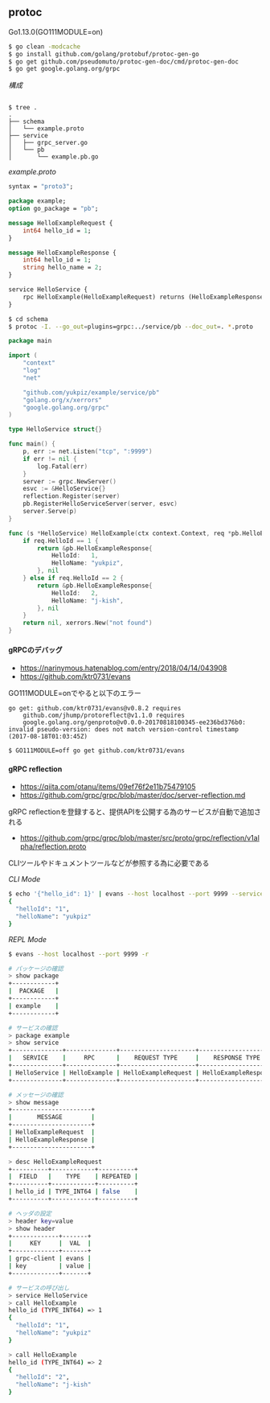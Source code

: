 ## protoc

Go1.13.0(GO111MODULE=on)  

```bash
$ go clean -modcache
$ go install github.com/golang/protobuf/protoc-gen-go
$ go get github.com/pseudomuto/protoc-gen-doc/cmd/protoc-gen-doc
$ go get google.golang.org/grpc
```

*構成*  
```tree

$ tree .
.
├── schema
│   └── example.proto
├── service
│   ├── grpc_server.go
│   └── pb
│       └── example.pb.go
```

*example.proto*  

```proto
syntax = "proto3";

package example;
option go_package = "pb";

message HelloExampleRequest {
    int64 hello_id = 1;
}

message HelloExampleResponse {
    int64 hello_id = 1;
    string hello_name = 2;
}

service HelloService {
    rpc HelloExample(HelloExampleRequest) returns (HelloExampleResponse);
}
```

```bash
$ cd schema
$ protoc -I. --go_out=plugins=grpc:../service/pb --doc_out=. *.proto
```

```go
package main

import (
	"context"
	"log"
	"net"

	"github.com/yukpiz/example/service/pb"
	"golang.org/x/xerrors"
	"google.golang.org/grpc"
)

type HelloService struct{}

func main() {
	p, err := net.Listen("tcp", ":9999")
	if err != nil {
		log.Fatal(err)
	}
	server := grpc.NewServer()
	esvc := &HelloService{}
	reflection.Register(server)
	pb.RegisterHelloServiceServer(server, esvc)
	server.Serve(p)
}

func (s *HelloService) HelloExample(ctx context.Context, req *pb.HelloExampleRequest) (*pb.HelloExampleResponse, error) {
	if req.HelloId == 1 {
		return &pb.HelloExampleResponse{
			HelloId:   1,
			HelloName: "yukpiz",
		}, nil
	} else if req.HelloId == 2 {
		return &pb.HelloExampleResponse{
			HelloId:   2,
			HelloName: "j-kish",
		}, nil
	}
	return nil, xerrors.New("not found")
}
```

#### gRPCのデバッグ

- https://narinymous.hatenablog.com/entry/2018/04/14/043908
- https://github.com/ktr0731/evans

GO111MODULE=onでやると以下のエラー  

```
go get: github.com/ktr0731/evans@v0.8.2 requires
	github.com/jhump/protoreflect@v1.1.0 requires
	google.golang.org/genproto@v0.0.0-20170818100345-ee236bd376b0: invalid pseudo-version: does not match version-control timestamp (2017-08-18T01:03:45Z)
```

```bash
$ GO111MODULE=off go get github.com/ktr0731/evans
```

#### gRPC reflection

- https://qiita.com/otanu/items/09ef76f2e11b75479105
- https://github.com/grpc/grpc/blob/master/doc/server-reflection.md

gRPC reflectionを登録すると、提供APIを公開する為のサービスが自動で追加される  
- https://github.com/grpc/grpc/blob/master/src/proto/grpc/reflection/v1alpha/reflection.proto

CLIツールやドキュメントツールなどが参照する為に必要である  

*CLI Mode*  

```bash
$ echo '{"hello_id": 1}' | evans --host localhost --port 9999 --service HelloService --call HelloExample --package example -r
{
  "helloId": "1",
  "helloName": "yukpiz"
}
```

*REPL Mode*  

```bash
$ evans --host localhost --port 9999 -r

# パッケージの確認
> show package
+------------+
|  PACKAGE   |
+------------+
| example    |
+------------+

# サービスの確認
> package example
> show service
+--------------+--------------+---------------------+----------------------+
|   SERVICE    |     RPC      |    REQUEST TYPE     |    RESPONSE TYPE     |
+--------------+--------------+---------------------+----------------------+
| HelloService | HelloExample | HelloExampleRequest | HelloExampleResponse |
+--------------+--------------+---------------------+----------------------+

# メッセージの確認
> show message
+----------------------+
|       MESSAGE        |
+----------------------+
| HelloExampleRequest  |
| HelloExampleResponse |
+----------------------+

> desc HelloExampleRequest
+----------+------------+----------+
|  FIELD   |    TYPE    | REPEATED |
+----------+------------+----------+
| hello_id | TYPE_INT64 | false    |
+----------+------------+----------+

# ヘッダの設定
> header key=value
> show header
+-------------+-------+
|     KEY     |  VAL  |
+-------------+-------+
| grpc-client | evans |
| key         | value |
+-------------+-------+

# サービスの呼び出し
> service HelloService
> call HelloExample
hello_id (TYPE_INT64) => 1
{
  "helloId": "1",
  "helloName": "yukpiz"
}

> call HelloExample
hello_id (TYPE_INT64) => 2
{
  "helloId": "2",
  "helloName": "j-kish"
}
```



